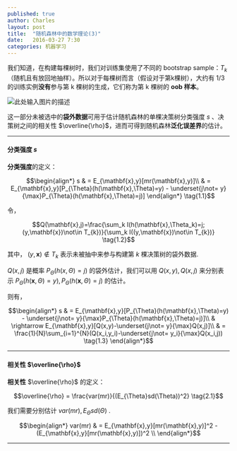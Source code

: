 ```yaml
---
published: true
author: Charles
layout: post
title:  "随机森林中的数学理论(3)"
date:   2016-03-27 7:30
categories: 机器学习
---
```


我们知道，在构建每棵树时，我们对训练集使用了不同的 bootstrap sample：$T_k$（随机且有放回地抽样）。所以对于每棵树而言（假设对于第k棵树），大约有 1/3 的训练实例**没有**参与第 k 棵树的生成，它们称为第 k 棵树的 **oob 样本**。

![此处输入图片的描述][1]

这一部分未被选中的**袋外数据**可用于估计随机森林的单棵决策树分类强度 $s$ 、决策树之间的相关性 $\overline{\rho}$，进而可得到随机森林**泛化误差界**的估计。


----------


#### 分类强度 $s$

**分类强度**的定义：

$$\begin{align*}
s & = E_{\mathbf{x},y}[mr(\mathbf{x},y)]\\
& = E_{\mathbf{x},y}[P_{\Theta}(h(\mathbf{x},\Theta)=y) - \underset{j\not= y}{\max}P_{\Theta}(h(\mathbf{x},\Theta)=j)]
\end{align*} \tag{1.1}$$


令，

$$Q(\mathbf{x},j)=\frac{\sum_k I(h(\mathbf{x},\Theta_k)=j;(y,\mathbf{x})\not\in T_{k})}{\sum_k I((y,\mathbf{x})\not\in T_{k})} \tag{1.2}$$

其中， $(y,\mathbf{x})\not\in T_{k}$ 表示未被抽中来参与构建第 $k$ 棵决策树的袋外数据. 

$Q(x,j)$ 是概率 $P_{\Theta}(h(x,\Theta)=j)$ 的袋外估计，我们可以用 $Q(x,y),Q(x,j)$ 来分别表示 $P_{\Theta}(h(\mathbf{x},\Theta)=y),P_{\Theta}(h(\mathbf{x},\Theta)=j)$ 的估计。

则有，

$$\begin{align*}
s & = E_{\mathbf{x},y}[P_{\Theta}(h(\mathbf{x},\Theta)=y) - \underset{j\not= y}{\max}P_{\Theta}(h(\mathbf{x},\Theta)=j)]\\
& \rightarrow E_{\mathbf{x},y}[Q(x,y)-\underset{j\not= y}{\max}Q(x,j)]\\
& = \frac{1}{N}\sum_{i=1}^{N}(Q(x_i,y_i)-\underset{j\not= y_i}{\max}Q(x_i,j)) \tag{1.3}
\end{align*}$$


----------

#### 相关性 $\overline{\rho}$
**相关性** $\overline{\rho}$ 的定义：

$$\overline{\rho} = \frac{var(mr)}{(E_{\Theta}sd(\Theta))^2} \tag{2.1}$$

我们需要分别估计 $var(mr),E_{\Theta}sd(\Theta)$ .

$$\begin{align*}
var(mr) & = E_{\mathbf{x},y}[mr(\mathbf{x},y)]^2 - (E_{\mathbf{x},y}[mr(\mathbf{x},y)])^2 \\
\end{align*}$$

----------


  [1]: http://7xjbdi.com1.z0.glb.clouddn.com/2016-04-03_112544.png